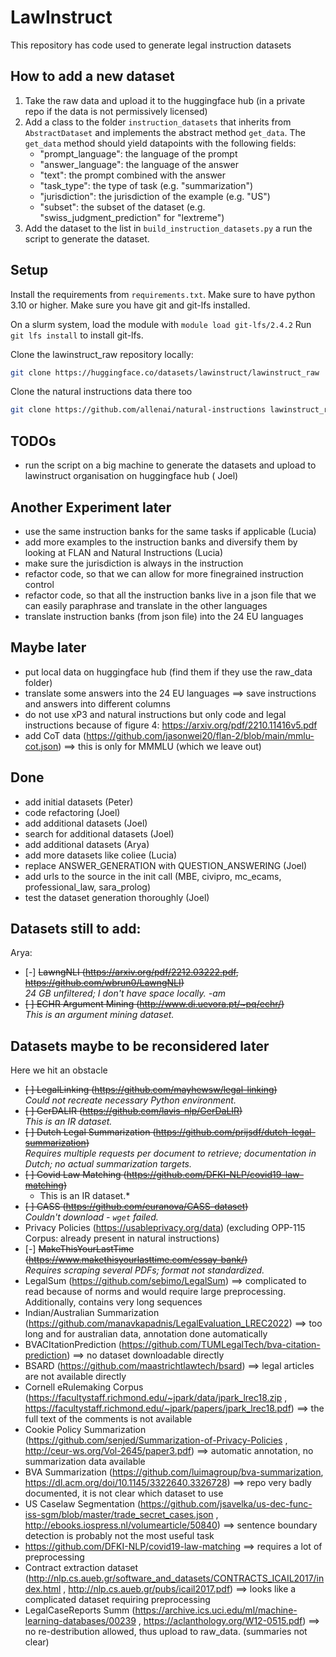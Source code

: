 # LawInstruct

This repository has code used to generate legal instruction datasets

## How to add a new dataset

1. Take the raw data and upload it to the huggingface hub (in a private repo if the data is not permissively licensed)
2. Add a class to the folder `instruction_datasets` that inherits from `AbstractDataset` and implements the abstract
   method `get_data`. The `get_data` method should yield datapoints with the following fields:
    - "prompt_language": the language of the prompt
    - "answer_language": the language of the answer
    - "text": the prompt combined with the answer
    - "task_type": the type of task (e.g. "summarization")
    - "jurisdiction": the jurisdiction of the example (e.g. "US")
    - "subset": the subset of the dataset (e.g. "swiss_judgment_prediction" for "lextreme")
3. Add the dataset to the list in `build_instruction_datasets.py` a run the script to generate the dataset.

## Setup

Install the requirements from `requirements.txt`. Make sure to have python 3.10 or higher.
Make sure you have git and git-lfs installed.

On a slurm system, load the module with `module load git-lfs/2.4.2`
Run `git lfs install` to install git-lfs.

Clone the lawinstruct_raw repository locally:

```bash
git clone https://huggingface.co/datasets/lawinstruct/lawinstruct_raw
```

Clone the natural instructions data there too

```bash
git clone https://github.com/allenai/natural-instructions lawinstruct_raw/raw_data/ni_instructions_data
```

## TODOs

- run the script on a big machine to generate the datasets and upload to lawinstruct organisation on huggingface hub (
  Joel)

## Another Experiment later

- use the same instruction banks for the same tasks if applicable (Lucia)
- add more examples to the instruction banks and diversify them by looking at FLAN and Natural Instructions (Lucia)
- make sure the jurisdiction is always in the instruction
- refactor code, so that we can allow for more finegrained instruction control
- refactor code, so that all the instruction banks live in a json file that we can easily paraphrase and translate in
  the other
  languages
- translate instruction banks (from json file) into the 24 EU languages

## Maybe later

- put local data on huggingface hub (find them if they use the raw_data folder)
- translate some answers into the 24 EU languages ==> save instructions and answers into different columns
- do not use xP3 and natural instructions but only code and legal instructions because of figure
  4: https://arxiv.org/pdf/2210.11416v5.pdf
- add CoT data (https://github.com/jasonwei20/flan-2/blob/main/mmlu-cot.json) ==> this is only for MMMLU (which we leave
  out)

## Done

- add initial datasets (Peter)
- code refactoring (Joel)
- add additional datasets (Joel)
- search for additional datasets (Joel)
- add additional datasets (Arya)
- add more datasets like coliee (Lucia)
- replace ANSWER_GENERATION with QUESTION_ANSWERING (Joel)
- add urls to the source in the init call (MBE, civipro, mc_ecams, professional_law, sara_prolog)
- test the dataset generation thoroughly (Joel)

## Datasets still to add:

Arya:

- [-] ~~LawngNLI (https://arxiv.org/pdf/2212.03222.pdf, https://github.com/wbrun0/LawngNLI)~~  
  *24 GB unfiltered; I don't have space locally. -am*
- ~~[ ] ECHR Argument Mining (http://www.di.uevora.pt/~pq/echr/)~~  
  *This is an argument mining dataset.*

## Datasets maybe to be reconsidered later

Here we hit an obstacle

- ~~[ ] LegalLinking (https://github.com/mayhewsw/legal-linking)~~  
  *Could not recreate necessary Python environment.*
- ~~[ ] GerDALIR (https://github.com/lavis-nlp/GerDaLIR)~~  
  *This is an IR dataset.*
- ~~[ ] Dutch Legal Summarization (https://github.com/prijsdf/dutch-legal-summarization)~~  
  *Requires multiple requests per document to retrieve; documentation in Dutch; no actual summarization targets.*
- ~~[ ] Covid Law Matching (https://github.com/DFKI-NLP/covid19-law-matching)~~
    * This is an IR dataset.*
- ~~[ ] CASS (https://github.com/euranova/CASS-dataset)~~  
  *Couldn't download - `wget` failed.*
- Privacy Policies (https://usableprivacy.org/data) (excluding OPP-115 Corpus: already present in natural instructions)
- [-] ~~MakeThisYourLastTime (https://www.makethisyourlasttime.com/essay-bank/)~~  
  *Requires scraping several PDFs; format not standardized.*
- LegalSum (https://github.com/sebimo/LegalSum) ==> complicated to read because of norms and would require large
  preprocessing. Additionally, contains very long sequences
- Indian/Australian Summarization (https://github.com/manavkapadnis/LegalEvaluation_LREC2022) ==> too long and for
  australian data, annotation done automatically
- BVACItationPrediction (https://github.com/TUMLegalTech/bva-citation-prediction) ==> no dataset downloadable directly
- BSARD (https://github.com/maastrichtlawtech/bsard) ==> legal articles are not available directly
- Cornell eRulemaking Corpus (https://facultystaff.richmond.edu/~jpark/data/jpark_lrec18.zip
  , https://facultystaff.richmond.edu/~jpark/papers/jpark_lrec18.pdf) ==> the full text of the comments is not available
- Cookie Policy Summarization (https://github.com/senjed/Summarization-of-Privacy-Policies
  , http://ceur-ws.org/Vol-2645/paper3.pdf) ==> automatic annotation, no summarization data available
- BVA Summarization (https://github.com/luimagroup/bva-summarization, https://dl.acm.org/doi/10.1145/3322640.3326728)
  ==> repo very badly documented, it is not clear which dataset to use
- US Caselaw Segmentation (https://github.com/jsavelka/us-dec-func-iss-sgm/blob/master/trade_secret_cases.json
  , http://ebooks.iospress.nl/volumearticle/50840) ==> sentence boundary detection is probably not the most useful task
- https://github.com/DFKI-NLP/covid19-law-matching ==> requires a lot of preprocessing
- Contract extraction dataset (http://nlp.cs.aueb.gr/software_and_datasets/CONTRACTS_ICAIL2017/index.html
  , http://nlp.cs.aueb.gr/pubs/icail2017.pdf) ==> looks like a complicated dataset requiring preprocessing
- LegalCaseReports Summ (https://archive.ics.uci.edu/ml/machine-learning-databases/00239
  , https://aclanthology.org/W12-0515.pdf) ==> no re-destribution allowed, thus upload to raw_data. (summaries not
  clear)
